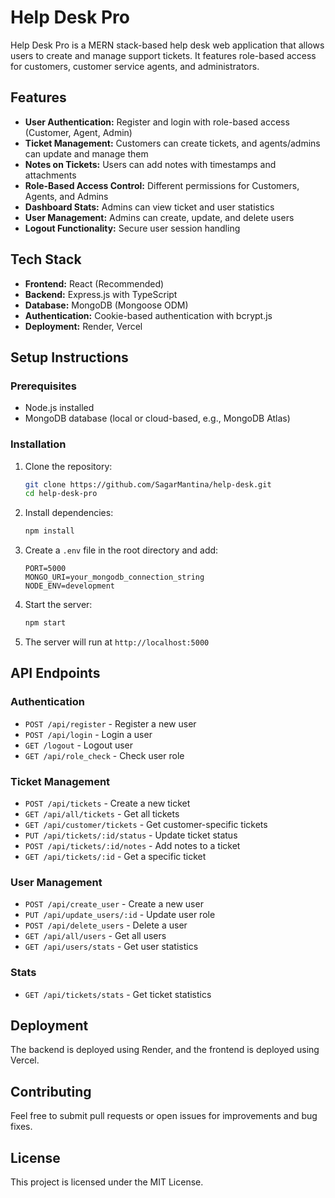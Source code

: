 # Help Desk Pro

Help Desk Pro is a MERN stack-based help desk web application that allows users to create and manage support tickets. It features role-based access for customers, customer service agents, and administrators.

## Features

- **User Authentication:** Register and login with role-based access (Customer, Agent, Admin)
- **Ticket Management:** Customers can create tickets, and agents/admins can update and manage them
- **Notes on Tickets:** Users can add notes with timestamps and attachments
- **Role-Based Access Control:** Different permissions for Customers, Agents, and Admins
- **Dashboard Stats:** Admins can view ticket and user statistics
- **User Management:** Admins can create, update, and delete users
- **Logout Functionality:** Secure user session handling

## Tech Stack

- **Frontend:** React (Recommended)
- **Backend:** Express.js with TypeScript
- **Database:** MongoDB (Mongoose ODM)
- **Authentication:** Cookie-based authentication with bcrypt.js
- **Deployment:** Render, Vercel

## Setup Instructions

### Prerequisites
- Node.js installed
- MongoDB database (local or cloud-based, e.g., MongoDB Atlas)

### Installation

1. Clone the repository:
   ```sh
   git clone https://github.com/SagarMantina/help-desk.git
   cd help-desk-pro
   ```

2. Install dependencies:
   ```sh
   npm install
   ```

3. Create a `.env` file in the root directory and add:
   ```env
   PORT=5000
   MONGO_URI=your_mongodb_connection_string
   NODE_ENV=development
   ```

4. Start the server:
   ```sh
   npm start
   ```

5. The server will run at `http://localhost:5000`

## API Endpoints

### Authentication
- `POST /api/register` - Register a new user
- `POST /api/login` - Login a user
- `GET /logout` - Logout user
- `GET /api/role_check` - Check user role

### Ticket Management
- `POST /api/tickets` - Create a new ticket
- `GET /api/all/tickets` - Get all tickets
- `GET /api/customer/tickets` - Get customer-specific tickets
- `PUT /api/tickets/:id/status` - Update ticket status
- `POST /api/tickets/:id/notes` - Add notes to a ticket
- `GET /api/tickets/:id` - Get a specific ticket

### User Management
- `POST /api/create_user` - Create a new user
- `PUT /api/update_users/:id` - Update user role
- `POST /api/delete_users` - Delete a user
- `GET /api/all/users` - Get all users
- `GET /api/users/stats` - Get user statistics

### Stats
- `GET /api/tickets/stats` - Get ticket statistics

## Deployment

The backend is deployed using Render, and the frontend is deployed using Vercel.

## Contributing

Feel free to submit pull requests or open issues for improvements and bug fixes.

## License

This project is licensed under the MIT License.
